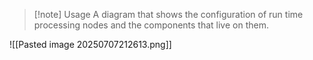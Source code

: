 >[!note] Usage
>A diagram that shows the configuration of run time processing nodes and the components that live on them.

![[Pasted image 20250707212613.png]]